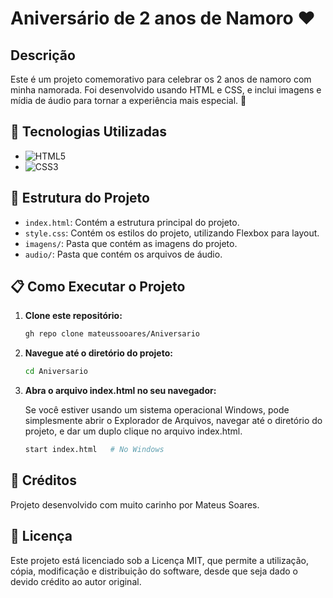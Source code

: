 # Aniversário de 2 anos de Namoro ❤️

## Descrição
Este é um projeto comemorativo para celebrar os 2 anos de namoro com minha namorada. Foi desenvolvido usando HTML e CSS, e inclui imagens e mídia de áudio para tornar a experiência mais especial. 🎉

## 🚀 Tecnologias Utilizadas
- ![HTML5](https://img.shields.io/badge/HTML5-E34F26?style=flat-square&logo=html5&logoColor=white)
- ![CSS3](https://img.shields.io/badge/CSS3-1572B6?style=flat-square&logo=css3&logoColor=white)

## 📂 Estrutura do Projeto
- `index.html`: Contém a estrutura principal do projeto.
- `style.css`: Contém os estilos do projeto, utilizando Flexbox para layout.
- `imagens/`: Pasta que contém as imagens do projeto.
- `audio/`: Pasta que contém os arquivos de áudio.

## 📋 Como Executar o Projeto
1. **Clone este repositório:**
   ```bash
   gh repo clone mateussooares/Aniversario
2. **Navegue até o diretório do projeto:**
   ```bash
   cd Aniversario
3. **Abra o arquivo index.html no seu navegador:**

    Se você estiver usando um sistema operacional Windows, pode simplesmente abrir o Explorador de Arquivos, navegar até o diretório do projeto, e dar um duplo clique no arquivo index.html.
   ```bash
   start index.html   # No Windows


## 🎨 Créditos
Projeto desenvolvido com muito carinho por Mateus Soares.


## 📜 Licença
Este projeto está licenciado sob a Licença MIT, que permite a utilização, cópia, modificação e distribuição do software, desde que seja dado o devido crédito ao autor original.

